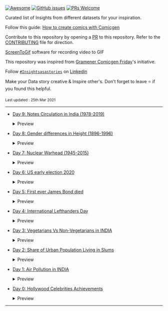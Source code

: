 <!--# Insights-as-Stories ----- Medium-LinkedIn-Daily-Posts

This is a curated list of all my posts on LinkedIn & Medium regarding Data Science, which I publish daily. Hit the star if you like my work!

Last Updated on: 25th MAR 2021 (Day 5)-->

<p align="center"><a href="#"><img alt="" src="https://raw.githubusercontent.com/JayaRaghavendra/Insights-as-a-Stories/master/Data%20Stories/ins.png"></a></p>
  
<!--<h1 align="center">Insights as a Stories</h1>-->

[![Awesome](https://awesome.re/badge.svg)](https://github.com/JayaRaghavendra) 
[![GitHub issues](https://img.shields.io/github/issues/coderjojo/creative-profile-readme)](https://github.com/JayaRaghavendra/Insights-as-Stories/issues)
[![PRs Welcome](https://img.shields.io/badge/PRs-welcome-brightgreen.svg?style=flat-square)](https://github.com/JayaRaghavendra/Insights-as-Stories/pulls) 

Curated list of Insights from different datasets for your inspiration.

Follow this guide: [How to create comics with Comicgen ](https://www.youtube.com/watch?v=E_2hdZuugI8&ab_channel=Gramener)

Contribute to this repository by opening a [PR](./CONTRIBUTING.md) to this repository. Refer to the [CONTRIBUTING](./CONTRIBUTING.md) file for direction.

[ScreenToGif](https://www.screentogif.com/) software for recording video to GIF

This repository was inspired from [Gramener Comicgen Friday](https://gramener.com/comicgenfriday/)'s initiative.

Follow [`#Insightsasastories`](https://bit.ly/31gVTFP) on [Linkedin](https://www.linkedin.com/in/jayaraghavendra/) 

Make your Data story creative & Inspire other's. Don't forget to leave :star: if you found this helpful.

<sub>Last updated : 25th Mar 2021 </sub>

---

- [Day 9: Notes Circulation in India (1978-2019)](https://github.com/JayaRaghavendra/Analysis-on-Notes-Circulation-of-INDIA)
  <details>
    <summary>Preview</summary>
    <img src="Data Stories/notes circulation.gif">
  </details>

- [Day 8: Gender differences in Height (1896-1996)](https://www.linkedin.com/posts/jayaraghavendra_insightsasastories-storytelling-comicfriday-activity-6754459964045193216--cOL)
  <details>
    <summary>Preview</summary>
    <img src="Data Stories/height.jpg">
  </details>

- [Day 7: Nuclear Warhead (1945-2015)](nothing)
  <details>
    <summary>Preview</summary>
    <img src="Data Stories/NWarheads.gif">
  </details>

- [Day 6: US early election 2020](https://www.linkedin.com/posts/jayaraghavendra_insightsasastories-storytelling-comicfriday-activity-6729499076267782144-qsm7)
  <details>
    <summary>Preview</summary>
    <img src="Data Stories/US election.jpg">
  </details>

- [Day 5: First ever James Bond died](https://www.linkedin.com/posts/jayaraghavendra_insightsasastories-storytelling-comicfriday-activity-6729452587264933888--Jw1)
  <details>
    <summary>Preview</summary>
    <img src="Data Stories/bond.png">
  </details>

- [Day 4: International Lefthanders Day](https://www.linkedin.com/posts/jayaraghavendra_insightsasastories-here-storytelling-activity-6699732825203183616-LVxN)
  <details>
    <summary>Preview</summary>
    <img src="Data Stories/left handers.jpg">
  </details>
  
- [Day 3: Vegetarians Vs Non-Vegetarians in INDIA](https://www.linkedin.com/posts/jayaraghavendra_insightsasastories-kaggle-datascience-activity-6698757914405994496-SvuA)
  <details>
    <summary>Preview</summary>
    <img src="Data Stories/indian eat.png">
  </details>
  
- [Day 2: Share of Urban Population Living in Slums](https://www.linkedin.com/posts/jayaraghavendra_insightsasastories-comicgenfriday-comicgen-activity-6696447617964027904-HbSa)
  <details>
    <summary>Preview</summary>
    <img src="Data Stories/urban.jfif">
  </details>

- [Day 1: Air Pollution in INDIA](https://www.linkedin.com/posts/jayaraghavendra_datastory-datascientist-dataviz-activity-6606398178264739840-FU7g)
  <details>
    <summary>Preview</summary>
    <img src="Data Stories/pollution.jpg">
  </details>
  
- [Day 0: Hollywood Celebrities Achievements](link)
  <details>
    <summary>Preview</summary>
    <img src="Data Stories/Hollywood.gif">
  </details>
-------
